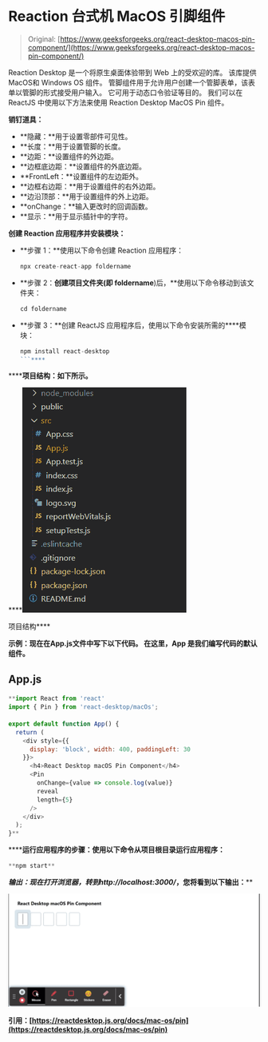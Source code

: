 # Reaction 台式机 MacOS 引脚组件

> Original: [https://www.geeksforgeeks.org/react-desktop-macos-pin-component/](https://www.geeksforgeeks.org/react-desktop-macos-pin-component/)

Reaction Desktop 是一个将原生桌面体验带到 Web 上的受欢迎的库。 该库提供MacOS和 Windows OS 组件。 管脚组件用于允许用户创建一个管脚表单，该表单以管脚的形式接受用户输入。 它可用于动态口令验证等目的。 我们可以在 ReactJS 中使用以下方法来使用 Reaction Desktop MacOS Pin 组件。

**销钉道具：**

*   **隐藏：**用于设置零部件可见性。
*   **长度：**用于设置管脚的长度。
*   **边距：**设置组件的外边距。
*   **边框底边距：**设置组件的外底边距。
*   **FrontLeft：**设置组件的左边距外。
*   **边框右边距：**用于设置组件的右外边距。
*   **边沿顶部：**用于设置组件的外上边距。
*   **onChange：**输入更改时的回调函数。
*   **显示：**用于显示插针中的字符。

**创建 Reaction 应用程序并安装模块：**

*   **步骤 1：**使用以下命令创建 Reaction 应用程序：

    ```jsx
    npx create-react-app foldername
    ```

*   **步骤 2：**创建项目文件夹(即 foldername**)后，**使用以下命令移动到该文件夹：

    ```jsx
    cd foldername
    ```

*   **步骤 3：**创建 ReactJS 应用程序后，使用以下命令安装所需的****模块：

    ```jsx
    npm install react-desktop
    ```**** 

******项目结构：**如下所示。****

****![](img/f04ae0d8b722a9fff0bd9bd138b29c23.png)

项目结构**** 

******示例：**现在在**App.js**文件中写下以下代码。 在这里，App 是我们编写代码的默认组件。****

## ****App.js****

```jsx
**import React from 'react'
import { Pin } from 'react-desktop/macOs';

export default function App() {
  return (
    <div style={{
      display: 'block', width: 400, paddingLeft: 30
    }}>
      <h4>React Desktop macOS Pin Component</h4>
      <Pin
        onChange={value => console.log(value)}
        reveal
        length={5}
      />
    </div>
  );
}**
```

******运行应用程序的步骤：**使用以下命令从项目根目录运行应用程序：****

```jsx
**npm start**
```

******输出：**现在打开浏览器，转到***http://localhost:3000/***，您将看到以下输出：****

****![](img/32fcca1b1183fb09fc8944fa46b55036.png)****

******引用：**[https://reactdesktop.js.org/docs/mac-os/pin](https://reactdesktop.js.org/docs/mac-os/pin)****